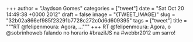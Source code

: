 
+++
author = "Jaydson Gomes"
categories = ["tweet"]
date = "Sat Oct 20 14:49:38 +0000 2012"
draft = false
image = "{TWEET_IMAGE}"
slug = "32b02a866ef985f23291b7728c272c0d6d609395"
tags = ["tweet"]
title = """RT @felipenmoura: Agora, ..."""
+++
RT @felipenmoura: Agora, o @sobrinhoweb falando no horario #brazilJS na #webbr2012 um sarro!
